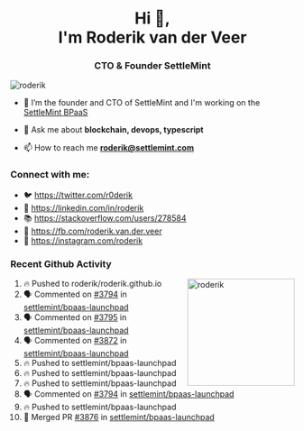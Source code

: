 <h1 align="center">Hi 👋,<br/> I'm Roderik van der Veer</h1>
<h3 align="center">CTO & Founder SettleMint</h3>

<p align="left"> <img src="https://komarev.com/ghpvc/?username=roderik" alt="roderik" /> </p>

- 🔭 I’m the founder and CTO of SettleMint and I'm working on the [SettleMint BPaaS](https://settlemint.com)

- 💬 Ask me about **blockchain, devops, typescript**

- 📫 How to reach me **roderik@settlemint.com**



### Connect with me:

- 🐦 https://twitter.com/r0derik
- 🏢 https://linkedin.com/in/roderik
- 📚 https://stackoverflow.com/users/278584
- 🙊 https://fb.com/roderik.van.der.veer
- 📸 https://instagram.com/roderik

### Recent Github Activity
<img src="https://github-readme-stats.vercel.app/api?username=roderik&show_icons=true&count_private=true" alt="roderik" align="right" height="190" />

<!--START_SECTION:activity-->
1. 🔥 Pushed to roderik/roderik.github.io
2. 🗣 Commented on [#3794](https://github.com/settlemint/bpaas-launchpad/issues/3794) in [settlemint/bpaas-launchpad](https://github.com/settlemint/bpaas-launchpad)
3. 🗣 Commented on [#3795](https://github.com/settlemint/bpaas-launchpad/issues/3795) in [settlemint/bpaas-launchpad](https://github.com/settlemint/bpaas-launchpad)
4. 🗣 Commented on [#3872](https://github.com/settlemint/bpaas-launchpad/issues/3872) in [settlemint/bpaas-launchpad](https://github.com/settlemint/bpaas-launchpad)
5. 🔥 Pushed to settlemint/bpaas-launchpad
6. 🔥 Pushed to settlemint/bpaas-launchpad
7. 🔥 Pushed to settlemint/bpaas-launchpad
8. 🗣 Commented on [#3794](https://github.com/settlemint/bpaas-launchpad/issues/3794) in [settlemint/bpaas-launchpad](https://github.com/settlemint/bpaas-launchpad)
9. 🔥 Pushed to settlemint/bpaas-launchpad
10. 🎉 Merged PR [#3876](https://github.com/settlemint/bpaas-launchpad/pull/3876) in [settlemint/bpaas-launchpad](https://github.com/settlemint/bpaas-launchpad)
<!--END_SECTION:activity-->